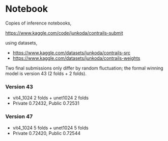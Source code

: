 # Notebook

Copies of inference notebooks,

https://www.kaggle.com/code/junkoda/contrails-submit

using datasets,

- https://www.kaggle.com/datasets/junkoda/contrails-src
- https://www.kaggle.com/datasets/junkoda/contrails-weights

Two final submissions only differ by random fluctuation; 
the formal winning model is version 43 (2 folds + 2 folds).

### Version 43

* vit4_1024 2 folds + unet1024 2 folds
* Private 0.72432, Public 0.72531

### Version 47

* vit4_1024 5 folds + unet1024 5 folds
* Private 0.72420, Public 0.72544
